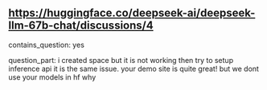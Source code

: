 ## https://huggingface.co/deepseek-ai/deepseek-llm-67b-chat/discussions/4

contains_question: yes

question_part: i created space but it is not working then try to setup inference api it is the same issue. your demo site is quite  great! but we dont use your models in hf why